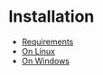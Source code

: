 # Installation

* [Requirements](requirements.md)
* [On Linux](linux.md)
* [On Windows](windows.md)

